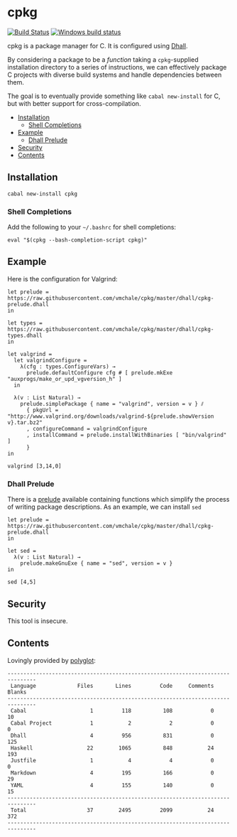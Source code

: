 # cpkg

[![Build Status](https://travis-ci.org/vmchale/cpkg.svg?branch=master)](https://travis-ci.org/vmchale/cpkg)
[![Windows build status](https://ci.appveyor.com/api/projects/status/github/vmchale/cpkg?svg=true)](https://ci.appveyor.com/project/vmchale/cpkg)

cpkg is a package manager for C.
It is configured using
[Dhall](http://github.com/dhall-lang/dhall-haskell).

By considering a package to be a *function* taking a `cpkg`-supplied
installation directory to a series of instructions, we can effectively package
C projects with diverse build systems and handle dependencies between them.

The goal is to eventually provide something like `cabal new-install` for C, but
with better support for cross-compilation.

- [Installation](#installation)
  - [Shell Completions](#shell-completions)
- [Example](#example)
  - [Dhall Prelude](#dhall-prelude)
- [Security](#security)
- [Contents](#contents)

## Installation

```
cabal new-install cpkg
```

### Shell Completions

Add the following to your `~/.bashrc` for shell completions:

```
eval "$(cpkg --bash-completion-script cpkg)"
```

## Example

Here is the configuration for Valgrind:

```dhall
let prelude = https://raw.githubusercontent.com/vmchale/cpkg/master/dhall/cpkg-prelude.dhall
in

let types = https://raw.githubusercontent.com/vmchale/cpkg/master/dhall/cpkg-types.dhall
in

let valgrind =
  let valgrindConfigure =
    λ(cfg : types.ConfigureVars) →
      prelude.defaultConfigure cfg # [ prelude.mkExe "auxprogs/make_or_upd_vgversion_h" ]
  in

  λ(v : List Natural) →
    prelude.simplePackage { name = "valgrind", version = v } ⫽
      { pkgUrl = "http://www.valgrind.org/downloads/valgrind-${prelude.showVersion v}.tar.bz2"
      , configureCommand = valgrindConfigure
      , installCommand = prelude.installWithBinaries [ "bin/valgrind" ]
      }
in

valgrind [3,14,0]
```

### Dhall Prelude

There is
a [prelude](https://github.com/vmchale/cpkg/blob/master/dhall/cpkg-prelude.dhall)
available containing functions which simplify the process of writing package
descriptions. As an example, we can install `sed`

```dhall
let prelude = https://raw.githubusercontent.com/vmchale/cpkg/master/dhall/cpkg-prelude.dhall
in

let sed =
  λ(v : List Natural) →
    prelude.makeGnuExe { name = "sed", version = v }
in

sed [4,5]
```

## Security

This tool is insecure.

## Contents

Lovingly provided by [polyglot](https://github.com/vmchale/polyglot):

```
-------------------------------------------------------------------------------
 Language             Files       Lines         Code     Comments       Blanks
-------------------------------------------------------------------------------
 Cabal                    1         118          108            0           10
 Cabal Project            1           2            2            0            0
 Dhall                    4         956          831            0          125
 Haskell                 22        1065          848           24          193
 Justfile                 1           4            4            0            0
 Markdown                 4         195          166            0           29
 YAML                     4         155          140            0           15
-------------------------------------------------------------------------------
 Total                   37        2495         2099           24          372
-------------------------------------------------------------------------------
```
